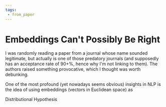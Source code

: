 ```yaml
---
tags:
 - from_paper
---
```


# Embeddings Can't Possibly Be Right

I was randomly reading a paper from a journal whose name sounded legitimate, but actually is one of those predatory journals (and supposedly has an acceptance rate of 90+%, hence why I'm not linking to them). The authors raised something provocative, which I thought was worth debunking.

One of the most profound (yet nowadays seems obvious) insights in NLP is the idea of using embeddings (vectors in Euclidean space) as 


Distributional Hypothesis